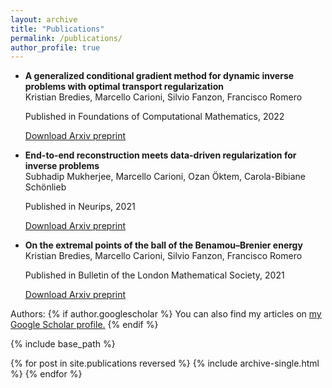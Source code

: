 ```yaml
---
layout: archive
title: "Publications"
permalink: /publications/
author_profile: true
---
```


* <b> A generalized conditional gradient method for dynamic inverse problems with optimal transport regularization </b> <br>
  Kristian Bredies, Marcello Carioni, Silvio Fanzon, Francisco Romero  <br>

  Published in Foundations of Computational Mathematics, 2022
  
  [Download Arxiv preprint](https://arxiv.org/pdf/2012.11706.pdf)

* <b> End-to-end reconstruction meets data-driven regularization for inverse problems </b> <br>
  Subhadip Mukherjee, Marcello Carioni, Ozan Öktem, Carola-Bibiane Schönlieb <br>
  
  Published in Neurips, 2021

  [Download Arxiv preprint](https://arxiv.org/pdf/2106.03538.pdf)
  
* <b> On the extremal points of the ball of the Benamou–Brenier energy </b> <br>
  Kristian Bredies, Marcello Carioni, Silvio Fanzon, Francisco Romero <br>
  
  Published in Bulletin of the London Mathematical Society, 2021

  [Download Arxiv preprint](https://arxiv.org/pdf/1907.11589.pdf)


  
Authors: 
{% if author.googlescholar %}
  You can also find my articles on <u><a href="{{author.googlescholar}}">my Google Scholar profile</a>.</u>
{% endif %}

{% include base_path %}

{% for post in site.publications reversed %}
  {% include archive-single.html %}
{% endfor %}
